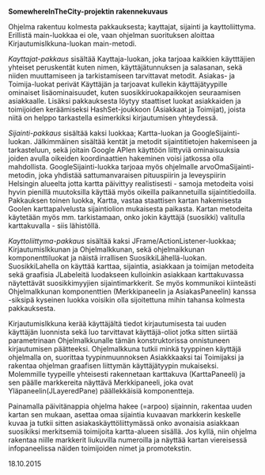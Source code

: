 **SomewhereInTheCity-projektin rakennekuvaus**

Ohjelma rakentuu kolmesta pakkauksesta; kayttajat, sijainti ja kayttoliittyma. Erillistä main-luokkaa ei ole, vaan ohjelman suorituksen aloittaa KirjautumisIkkuna-luokan main-metodi.

*Kayttajat-pakkaus* sisältää Kayttaja-luokan, joka tarjoaa kaikkien käytttäjien yhteiset peruskentät kuten nimen, käyttäjätunnuksen ja salasanan, sekä niiden muuttamiseen ja tarkistamiseen tarvittavat metodit. Asiakas- ja Toimija-luokat perivät Käyttäjän ja tarjoavat kullekin käyttäjätyypille ominaiset lisäominaisuudet, kuten suosikkiruokapaikkojen seuraamisen asiakkaalle. Lisäksi pakkauksesta löytyy staattiset luokat asiakkaiden ja toimijoiden keräämiseksi HashSet-joukkoon (Asiakkaat ja Toimijat), joista niitä on helppo tarkastella esimerkiksi kirjautumisen yhteydessä.

*Sijainti-pakkaus* sisältää kaksi luokkaa; Kartta-luokan ja GoogleSijainti-luokan. Jälkimmäinen sisältää kentät ja metodit sijaintitietojen hakemiseen ja tarkasteluun, sekä joitain Google APIen käyttöön liittyviä ominaisuuksia joiden avulla oikeiden koordinaattien hakeminen voisi jatkossa olla mahdollista. GoogleSijainti-luokka tarjoaa myös ohjelmalle arvoOmaSijainti-metodin, joka yhdistää sattumanvaraisen pituuspiirin ja leveyspiirin Helsingin alueelta jotta kartta päivittyy realistisesti - samoja metodeita voisi hyvin pienillä muutoksilla käyttää myös oikeilla paikannetuilla sijaintitiedoilla. Pakkauksen toinen luokka, Kartta, vastaa staattisen kartan hakemisesta Goolen karttapalvelusta sijaintiolion mukaisesta paikasta. Kartan metodeita käytetään myös mm. tarkistamaan, onko jokin käyttäjä (suosikki) valitulla karttakuvalla - siis lähistöllä.

*Kayttoliittyma-pakkaus* sisältää kaksi JFrame/ActionListener-luokkaa; KirjautumisIkkunan ja OhjelmaIkkunan, sekä ohjelmaikkunan komponenttiluokat ja näistä irrallisen SuosikkiLähellä-luokan.
SuosikkiLahella on käyttää karttaa, sijaintia, asiakkaan ja toimijan metodeita sekä graafisia JLabeleitä luodakseen kulloinkin asiakkaan karttakuvassa näytettävät suosikkimyyjien sijaintimarkkerit. Se myös kommunikoi kiinteästi OhjelmaIkkunan komponenttien (Merkkipaneelin ja AsiakasPaneelin) kanssa -siksipä kyseinen luokka voisikin olla sijoitettuna mihin tahansa kolmesta pakkauksesta.

KirjautumisIkkuna kerää käyttäjältä tiedot kirjautumisesta tai uuden käyttäjän luonnista sekä luo tarvittavat käyttäjä-oliot jotka sitten siirtää parametrinaan OhjelmaIkkunalle tämän konstruktorissa onnistuneen kirjautumisen päätteeksi. OhjelmaIkkuna tutkii minkä tyyppinen käyttäjä ohjelmalla on, suorittaa tyypinmuunnoksen Asiakkkaaksi tai Toimijaksi ja rakentaa ohjelman graafisen liittymän käyttäjätyypin mukaiseksi. Molemmille tyypeille yhteisesti rakennetaan karttakuva (KarttaPaneeli) ja sen päälle markkereita näyttävä Merkkipaneeli, joka ovat Yläpaneelin(JLayeredPane) päällekkäisiä komponentteja.

Painamalla päivitänappia ohjelma hakee (=arpoo) sijainnin, rakentaa uuden kartan sen mukaan, asettaa omaa sijaintia kuvaavan markkerin keskelle kuvaa ja tutkii sitten asiakaskäyttöliittymässä onko avonaisia asiakkaan suosikiksi merkitsemiä toimijoita kartta-alueen sisällä. Jos kyllä, niin ohjelma rakentaa niille markkerit liukuvilla numeroilla ja näyttää kartan viereisessä infopaneelissa näiden toimijoiden nimet ja promotekstin.

18.10.2015


